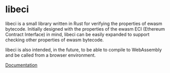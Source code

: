 # libeci
libeci is a small library written in Rust for verifying the properties of ewasm bytecode.
Initially designed with the properties of the ewasm ECI (Ethereum Contract Interface) in mind, libeci can be easily expanded to support checking other properties of ewasm bytecode.

libeci is also intended, in the future, to be able to compile to WebAssembly and be called from a browser environment.

[Documentation](https://jakelang.github.io/libeci)

